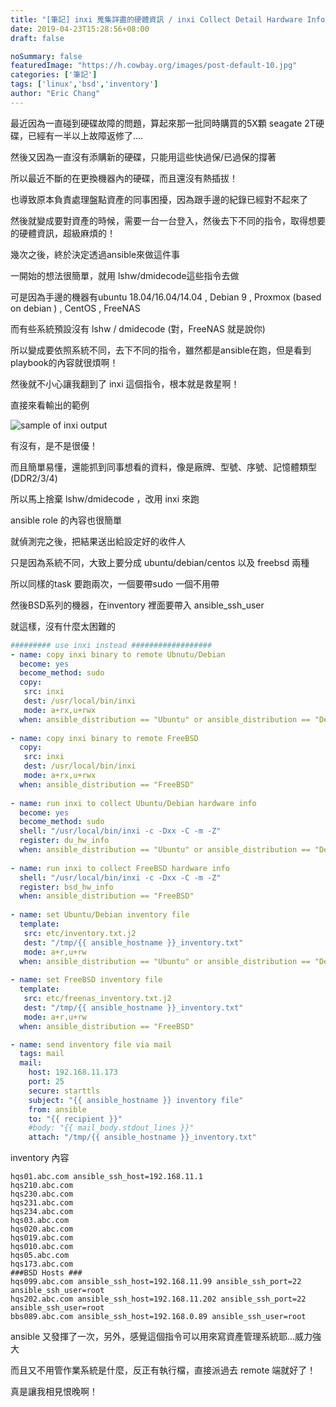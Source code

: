 ```yaml
---
title: "[筆記] inxi 蒐集詳盡的硬體資訊 / inxi Collect Detail Hardware Info"
date: 2019-04-23T15:28:56+08:00
draft: false

noSummary: false
featuredImage: "https://h.cowbay.org/images/post-default-10.jpg"
categories: ['筆記']
tags: ['linux','bsd','inventory']
author: "Eric Chang"
---
```


最近因為一直碰到硬碟故障的問題，算起來那一批同時購買的5X顆 seagate 2T硬碟，已經有一半以上故障返修了....

然後又因為一直沒有添購新的硬碟，只能用這些快過保/已過保的撐著

所以最近不斷的在更換機器內的硬碟，而且還沒有熱插拔！

也導致原本負責處理盤點資產的同事困擾，因為跟手邊的紀錄已經對不起來了

然後就變成要對資產的時候，需要一台一台登入，然後去下不同的指令，取得想要的硬體資訊，超級麻煩的！

<!--more-->

幾次之後，終於決定透過ansible來做這件事

一開始的想法很簡單，就用 lshw/dmidecode這些指令去做

可是因為手邊的機器有ubuntu 18.04/16.04/14.04 , Debian 9 , Proxmox (based on debian ) , CentOS , FreeNAS

而有些系統預設沒有 lshw / dmidecode (對，FreeNAS 就是說你)

所以變成要依照系統不同，去下不同的指令，雖然都是ansible在跑，但是看到playbook的內容就很煩啊！

然後就不小心讓我翻到了 inxi 這個指令，根本就是救星啊！

直接來看輸出的範例

![sample of inxi output](http://i.imgur.com/OSx9cnz.png)

有沒有，是不是很優！

而且簡單易懂，還能抓到同事想看的資料，像是廠牌、型號、序號、記憶體類型(DDR2/3/4)

所以馬上捨棄 lshw/dmidecode ，改用 inxi 來跑

ansible role 的內容也很簡單

就偵測完之後，把結果送出給設定好的收件人

只是因為系統不同，大致上要分成 ubuntu/debian/centos 以及 freebsd 兩種

所以同樣的task 要跑兩次，一個要帶sudo 一個不用帶

然後BSD系列的機器，在inventory 裡面要帶入 ansible_ssh_user 

就這樣，沒有什麼太困難的

```YAML
######### use inxi instead ##################
- name: copy inxi binary to remote Ubnutu/Debian
  become: yes
  become_method: sudo
  copy:
   src: inxi
   dest: /usr/local/bin/inxi
   mode: a+rx,u+rwx
  when: ansible_distribution == "Ubuntu" or ansible_distribution == "Debian" or ansible_distribution == "CentOS"
 
- name: copy inxi binary to remote FreeBSD
  copy:
   src: inxi
   dest: /usr/local/bin/inxi
   mode: a+rx,u+rwx
  when: ansible_distribution == "FreeBSD"
 
- name: run inxi to collect Ubuntu/Debian hardware info
  become: yes
  become_method: sudo
  shell: "/usr/local/bin/inxi -c -Dxx -C -m -Z"
  register: du_hw_info
  when: ansible_distribution == "Ubuntu" or ansible_distribution == "Debian" or ansible_distribution == "CentOS"
 
- name: run inxi to collect FreeBSD hardware info
  shell: "/usr/local/bin/inxi -c -Dxx -C -m -Z"
  register: bsd_hw_info
  when: ansible_distribution == "FreeBSD"
 
- name: set Ubuntu/Debian inventory file
  template:
   src: etc/inventory.txt.j2
   dest: "/tmp/{{ ansible_hostname }}_inventory.txt"
   mode: a+r,u+rw
  when: ansible_distribution == "Ubuntu" or ansible_distribution == "Debian" or ansible_distribution == "CentOS"
 
- name: set FreeBSD inventory file
  template:
   src: etc/freenas_inventory.txt.j2
   dest: "/tmp/{{ ansible_hostname }}_inventory.txt"
   mode: a+r,u+rw
  when: ansible_distribution == "FreeBSD"

- name: send inventory file via mail
  tags: mail
  mail:
    host: 192.168.11.173
    port: 25
    secure: starttls
    subject: "{{ ansible_hostname }} inventory file"
    from: ansible
    to: "{{ recipient }}"
    #body: "{{ mail_body.stdout_lines }}"
    attach: "/tmp/{{ ansible_hostname }}_inventory.txt"

```

inventory 內容
```
hqs01.abc.com ansible_ssh_host=192.168.11.1                                                                                                         
hqs210.abc.com 
hqs230.abc.com 
hqs231.abc.com 
hqs234.abc.com 
hqs03.abc.com
hqs020.abc.com
hqs019.abc.com
hqs010.abc.com
hqs05.abc.com
hqs173.abc.com
###BSD Hosts ###
hqs099.abc.com ansible_ssh_host=192.168.11.99 ansible_ssh_port=22 ansible_ssh_user=root
hqs202.abc.com ansible_ssh_host=192.168.11.202 ansible_ssh_port=22 ansible_ssh_user=root
bbs089.abc.com ansible_ssh_host=192.168.0.89 ansible_ssh_user=root
```

ansible 又發揮了一次，另外，感覺這個指令可以用來寫資產管理系統耶...威力強大

而且又不用管作業系統是什麼，反正有執行檔，直接派過去 remote 端就好了！

真是讓我相見恨晚啊！



